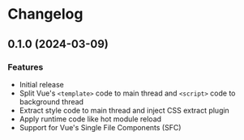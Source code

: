 # Changelog

## 0.1.0 (2024-03-09)

### Features

- Initial release
- Split Vue's `<template>` code to main thread and `<script>` code to background thread
- Extract style code to main thread and inject CSS extract plugin
- Apply runtime code like hot module reload
- Support for Vue's Single File Components (SFC)
